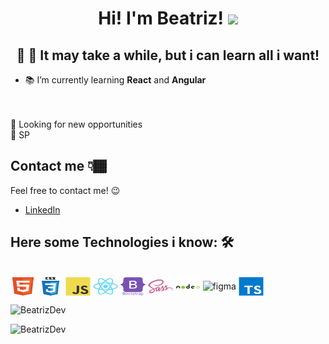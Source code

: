 <h1 align="center">Hi! I'm Beatriz! <img src="https://media.giphy.com/media/OBnIvqqpKFbZam9Wmj/giphy.gif" width="100px"></h1>
<h2 align="center">🚀 💛 It may take a while, but i can learn all i want!</h2>

- 📚 I’m currently learning **React** and **Angular**

<br><br>
🔎 Looking for new opportunities <br>
📍  SP <br>

## Contact me 👇🏾

Feel free to contact me! 😉

- <a href="https://www.linkedin.com/in/beatriz-c-silva-santos-099b7373/">LinkedIn</a>

## Here some Technologies i know: 🛠
<div style="display: inline_block"><br> 

<img align="center"  height="30" width="40" src="https://raw.githubusercontent.com/devicons/devicon/master/icons/html5/html5-original.svg" alt="html5">

<img align="center" src="https://raw.githubusercontent.com/devicons/devicon/master/icons/css3/css3-original-wordmark.svg" alt="css3" width="40" height="30">

<img align="center" src="https://raw.githubusercontent.com/devicons/devicon/master/icons/javascript/javascript-original.svg" alt="javascript" width="40" height="30">

<img align="center" alt="Rafa-React" height="30" width="40" src="https://raw.githubusercontent.com/devicons/devicon/master/icons/react/react-original.svg">

<img align="center" src="https://raw.githubusercontent.com/devicons/devicon/master/icons/bootstrap/bootstrap-plain-wordmark.svg" alt="bootstrap" width="40" height="30">

<img align="center" src="https://raw.githubusercontent.com/devicons/devicon/master/icons/sass/sass-original.svg" alt="sass" width="40" height="30">

<img align="center" src="https://raw.githubusercontent.com/devicons/devicon/master/icons/nodejs/nodejs-original-wordmark.svg" alt="nodejs" width="40" height="30">

<img align="center" src="https://www.vectorlogo.zone/logos/figma/figma-icon.svg" alt="figma" width="40" height="30">

<img align="center" src="https://raw.githubusercontent.com/devicons/devicon/9f4f5cdb393299a81125eb5127929ea7bfe42889/icons/typescript/typescript-original.svg" alt="typescript" width="40" height="30">

</div> 

<p><img height="180em" src="https://github-readme-stats.vercel.app/api/top-langs?username=beatrizcssantos&show_icons=true&theme=prussian&hide_border=true&locale=en&layout=compact" alt="BeatrizDev" /></p>

<p><img height="180em" src="https://github-readme-stats.vercel.app/api?username=beatrizcssantos&show_icons=true&theme=prussian&hide_border=true&locale=en" alt="BeatrizDev" /></p>


